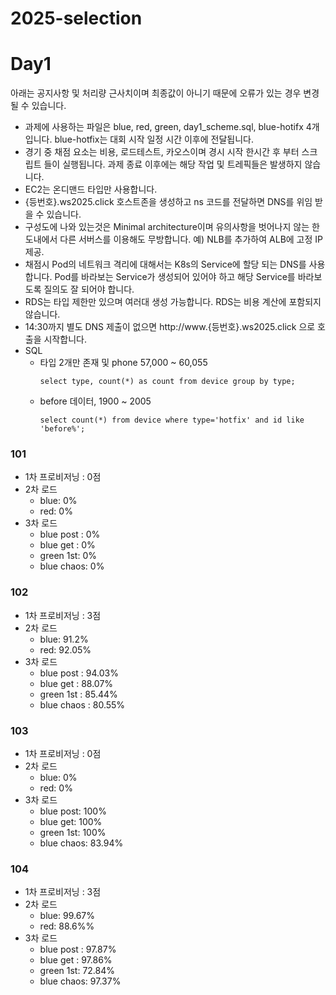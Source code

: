 # 2025-selection
# Day1
아래는 공지사항 및 처리량 근사치이며 최종값이 아니기 때문에 오류가 있는 경우 변경 될 수 있습니다.
- 과제에 사용하는 파일은 blue, red, green, day1_scheme.sql, blue-hotifx 4개입니다. blue-hotfix는 대회 시작 일정 시간 이후에 전달됩니다.
- 경기 중 채점 요소는 비용, 로드테스트, 카오스이며 경시 시작 한시간 후 부터 스크립트 들이 실행됩니다. 과제 종료 이후에는 해당 작업 및 트레픽들은 발생하지 않습니다.
- EC2는 온디맨드 타입만 사용합니다.
- {등번호}.ws2025.click 호스트존을 생성하고 ns 코드를 전달하면 DNS를 위임 받을 수 있습니다.
- 구성도에 나와 있는것은 Minimal architecture이며 유의사항을 벗어나지 않는 한도내에서 다른 서버스를 이용해도 무방합니다.
  예) NLB를 추가하여 ALB에 고정 IP 제공.
- 채점시 Pod의 네트워크 격리에 대해서는 K8s의 Service에 할당 되는 DNS를 사용합니다. Pod를 바라보는 Service가 생성되어 있어야 하고 해당 Service를 바라보도록 질의도 잘 되어야 합니다.
- RDS는 타입 제한만 있으며 여러대 생성 가능합니다. RDS는 비용 계산에 포함되지 않습니다.
- 14:30까지 별도 DNS 제출이 없으면 http://www.{등번호}.ws2025.click 으로 호출을 시작합니다.
- SQL
  - 타입 2개만 존재 및 phone 57,000 ~ 60,055
    ```
    select type, count(*) as count from device group by type;
    ```
  - before 데이터, 1900 ~ 2005
    ```
    select count(*) from device where type='hotfix' and id like 'before%';
    ```
### 101
- 1차 프로비저닝 : 0점
- 2차 로드
  - blue: 0%
  - red: 0%
- 3차 로드
  - blue post : 0%
  - blue get : 0%
  - green 1st: 0%
  - blue chaos: 0%
 
### 102
- 1차 프로비저닝 : 3점
- 2차 로드
  - blue: 91.2%
  - red: 92.05%
- 3차 로드
  - blue post : 94.03%
  - blue get : 88.07%
  - green 1st : 85.44%
  - blue chaos : 80.55%
 
### 103
- 1차 프로비저닝 : 0점
- 2차 로드
  - blue: 0%
  - red: 0%
- 3차 로드
  - blue post: 100%
  - blue get: 100%
  - green 1st: 100%
  - blue chaos: 83.94%

### 104
- 1차 프로비저닝 : 3점
- 2차 로드
  - blue: 99.67%
  - red: 88.6%%
- 3차 로드
  - blue post : 97.87%
  - blue get : 97.86%
  - green 1st: 72.84%
  - blue chaos: 97.37%
